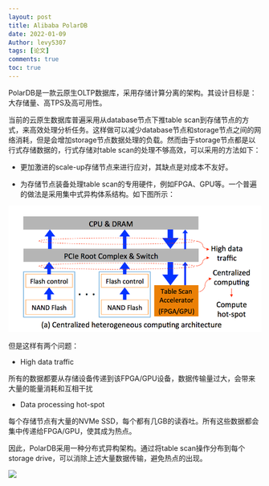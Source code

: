 ```yaml
---
layout: post
title: Alibaba PolarDB
date: 2022-01-09
Author: levy5307
tags: [论文]
comments: true
toc: true
---
```


PolarDB是一款云原生OLTP数据库，采用存储计算分离的架构。其设计目标是：大存储量、高TPS及高可用性。

当前的云原生数据库普遍采用从database节点下推table scan到存储节点的方式，来高效处理分析任务。这样做可以减少database节点和storage节点之间的网络消耗，但是会增加storage节点数据处理的负载。然而由于storage节点都是以行式存储数据的，行式存储对table scan的处理不够高效，可以采用的方法如下：

- 更加激进的scale-up存储节点来进行应对，其缺点是对成本不友好。

- 为存储节点装备处理table scan的专用硬件，例如FPGA、GPU等。一个普遍的做法是采用集中式异构体系结构。如下图所示：

![](../images/polardb-centralized.png)

但是这样有两个问题：

- High data traffic

所有的数据都要从存储设备传递到该FPGA/GPU设备，数据传输量过大，会带来大量的能量消耗和互相干扰

- Data processing hot-spot

每个存储节点有大量的NVMe SSD，每个都有几GB的读吞吐。所有这些数据都会集中传递给FPGA/GPU，使其成为热点。

因此，PolarDB采用一种分布式异构架构。通过将table scan操作分布到每个storage drive，可以消除上述大量数据传输，避免热点的出现。

![](../images/polardb-distributed.png)

